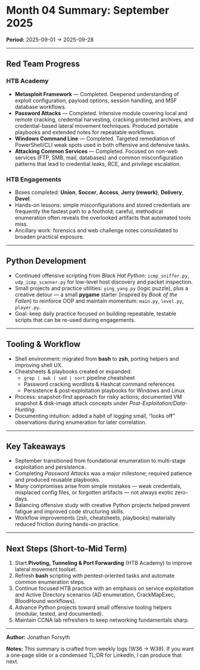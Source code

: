 # Month 04 Summary: September 2025

**Period:** 2025-09-01 → 2025-09-28

---

## Red Team Progress

### HTB Academy
- **Metasploit Framework** — Completed. Deepened understanding of exploit configuration, payload options, session handling, and MSF database workflows.
- **Password Attacks** — Completed. Intensive module covering local and remote cracking, credential harvesting, cracking protected archives, and credential-based lateral movement techniques. Produced portable playbooks and extended notes for repeatable workflows.
- **Windows Command Line** — Completed. Targeted remediation of PowerShell/CLI weak spots used in both offensive and defensive tasks.
- **Attacking Common Services** — Completed. Focused on non-web services (FTP, SMB, mail, databases) and common misconfiguration patterns that lead to credential leaks, RCE, and privilege escalation.

### HTB Engagements
- Boxes completed: **Union**, **Soccer**, **Access**, **Jerry (rework)**, **Delivery**, **Devel**.
- Hands-on lessons: simple misconfigurations and stored credentials are frequently the fastest path to a foothold; careful, methodical enumeration often reveals the overlooked artifacts that automated tools miss.
- Ancillary work: forensics and web challenge notes consolidated to broaden practical exposure.

---

## Python Development
- Continued offensive scripting from *Black Hat Python*: `icmp_sniffer.py`, `udp_icmp_scanner.py` for low-level host discovery and packet inspection.
- Small projects and practice utilities: `ying_yang.py` (logic puzzle), plus a creative detour — a small **pygame** starter (inspired by *Book of the Fallen*) to reinforce OOP and maintain momentum: `main.py`, `level.py`, `player.py`.
- Goal: keep daily practice focused on building repeatable, testable scripts that can be re-used during engagements.

---

## Tooling & Workflow
- Shell environment: migrated from **bash** to **zsh**, porting helpers and improving shell UX.
- Cheatsheets & playbooks created or expanded:
  - `grep | awk | sed | sort` pipeline cheatsheet
  - Password cracking wordlists & Hashcat command references
  - Persistence & post‑exploitation playbooks for Windows and Linux
- Process: snapshot-first approach for risky actions; documented VM snapshot & disk-image attack concepts under *Post-Exploitation/Data-Hunting*.
- Documenting intuition: added a habit of logging small, “looks off” observations during enumeration for later correlation.

---

## Key Takeaways
- September transitioned from foundational enumeration to multi-stage exploitation and persistence.
- Completing *Password Attacks* was a major milestone; required patience and produced reusable playbooks.
- Many compromises arise from simple mistakes — weak credentials, misplaced config files, or forgotten artifacts — not always exotic zero-days.
- Balancing offensive study with creative Python projects helped prevent fatigue and improved code structuring skills.
- Workflow improvements (zsh, cheatsheets, playbooks) materially reduced friction during hands-on practice.

---

## Next Steps (Short‑to‑Mid Term)
1. Start **Pivoting, Tunneling & Port Forwarding** (HTB Academy) to improve lateral movement toolset.
2. Refresh **bash** scripting with pentest‑oriented tasks and automate common enumeration steps.
3. Continue focused HTB practice with an emphasis on service exploitation and Active Directory scenarios (AD enumeration, CrackMapExec, BloodHound workflows).
4. Advance Python projects toward small offensive tooling helpers (modular, tested, and documented).
5. Maintain CCNA lab refreshers to keep networking fundamentals sharp.

---

**Author:** Jonathan Forsyth

**Notes:** This summary is crafted from weekly logs (W36 → W39). If you want a one‑page slide or a condensed TL;DR for LinkedIn, I can produce that next.

